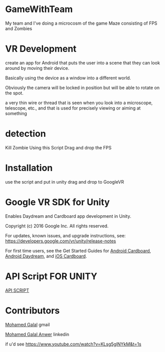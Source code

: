 # GameWithTeam
My team and I've doing a microcosm of the game Maze consisting of FPS and Zombies

 # VR Development
 
 create an app for Android that puts the user into a scene that they can look around by moving their device.

Basically using the device as a window into a different world.

Obviously the camera will be locked in position but will be able to rotate on the spot.

 a very thin wire or thread that is seen when you look into a microscope, telescope, etc., and that is used for precisely viewing or aiming at something
 
#  detection

 Kill Zombie Using this Script Drag and drop  the FPS

# Installation

use the script and put in unity drag and drop to GoogleVR

Google VR SDK for Unity
===========================================================
Enables Daydream and Cardboard app development in Unity.

Copyright (c) 2016 Google Inc. All rights reserved.

For updates, known issues, and upgrade instructions, see: https://developers.google.com/vr/unity/release-notes

For first time users, see the Get Started Guides for [ Android Cardboard](https://developers.google.com/vr/unity/get-started),  [  Android Daydream](https://developers.google.com/vr/unity/get-started), and  [ iOS Cardboard](https://developers.google.com/vr/unity/get-started-ios).

# API Script FOR UNITY

[ API SCRIPT](https://docs.unity3d.com/ScriptReference/index.html)

# Contributors
[Mohamed Galal](abogalalmedo@gmail.com) gmail

[Mohamed Galal Anwer](https://www.linkedin.com/in/mohamedgalalanwer/) linkedin

 if u'd see
https://www.youtube.com/watch?v=KLsg5glNYkM&t=1s
